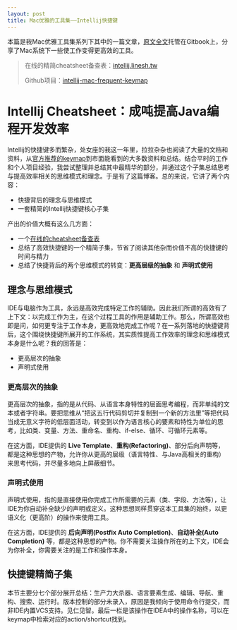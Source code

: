 ```yaml
---
layout: post
title: Mac优雅的工具集——Intellij快捷键
---
```


本篇是我Mac优雅工具集系列下其中的一篇文章，[原文全文](https://linesh.gitbooks.io/gitbook-elegant-mac-tools-system-closure/content/index.html)托管在Gitbook上，分享了Mac系统下一些使工作变得更高效的工具。

> 在线的精简cheatsheet备查表：[intellij.linesh.tw](http://intellij.linesh.tw)
> 
> Github项目：[intellij-mac-frequent-keymap](https://github.com/linesh-simplicity/intellij-mac-frequent-keymap)

# Intellij Cheatsheet：成吨提高Java编程开发效率

Intellij的快捷键多而繁杂，处女座的我这一年里，拉拉杂杂也阅读了大量的文档和资料，从[官方推荐的keymap](https://resources.jetbrains.com/assets/products/intellij-idea/IntelliJIDEA_ReferenceCard_mac.pdf)到市面能看到的大多数资料和总结。结合平时的工作和个人项目经验，我尝试整理并总结其中最精华的部分，并通过这个子集总结思考与提高效率相关的思维模式和理念。于是有了这篇博客。总的来说，它讲了两个内容：

* 快捷背后的理念与思维模式
* 一套精简的Intellij快捷键核心子集

产出的价值大概有这么几方面：

* 一个[在线的cheatsheet备查表](http://intellij.linesh.tw)
* 总结了高效快捷键的一个精简子集，节省了阅读其他杂而价值不高的快捷键的时间与精力
* 总结了快捷背后的两个思维模式的转变：**更高层级的抽象** 和 **声明式使用**

## 理念与思维模式

IDE与电脑作为工具，永远是高效完成特定工作的辅助。因此我们所谓的高效有了上下文：以完成工作为主，在这个过程工具的作用是辅助工作。那么，所谓高效也即是问，如何更专注于工作本身，更高效地完成工作呢？在一系列落地的快捷键背后，这个围绕快捷键所展开的工作系统，其实质性提高工作效率的理念和思维模式本身是什么呢？我的回答是：

* 更高层次的抽象
* 声明式使用

### 更高层次的抽象

更高层次的抽象，指的是从代码、从语言本身特性的层面思考编程，而非单纯的文本或者字符串。要把思维从“把这五行代码剪切并复制到一个新的方法里”等把代码当成无意义字符的低层面活动，转变到以作为语言核心的要素和特性为单位的思考，比如类、变量、方法、重命名、重构、if-else、循环、可循环元素等。

在这方面，IDE提供的 **Live Template**、**重构(Refactoring)**、部分后向声明等，都是这种思想的产物，允许你从更高的层级（语言特性、与Java高相关的重构）来思考代码，并尽量多地向上屏蔽细节。

### 声明式使用

声明式使用，指的是直接使用你完成工作所需要的元素（类、字段、方法等），让IDE为你自动补全缺少的声明或定义。这种思想同样贯穿这本工具集的始终，以更语义化（更高阶）的操作来使用工具。

在这方面，IDE提供的 **后向声明(Postfix Auto Completion)**、**自动补全(Auto Completion)** 等，都是这种思想的产物。你不需要关注操作所在的上下文，IDE会为你补全，你需要关注的是工作和操作本身。


## 快捷键精简子集

本节主要分七个部分展开总结：生产力大杀器、语言要素生成、编辑、导航、重构、搜索、运行时。版本控制的部分未录入，原因是我倾向于使用命令行提交，而非IDE内置VCS支持。见仁见智。最后一栏是该操作在IDEA中的操作名称，可以在keymap中检索对应的action/shortcut找到。
